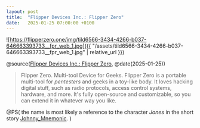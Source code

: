 ```yaml
---
layout: post
title:  "Flipper Devices Inc.: Flipper Zero"
date:   2025-01-25 07:00:00 +0100
---
```


![https://flipperzero.one/img/tild6566-3434-4266-b037-646663393733__fpr_web_1.jpg]({{ "/assets/tild6566-3434-4266-b037-646663393733__fpr_web_1.jpg" | relative_url }})

@source([Flipper Devices Inc.: Flipper Zero](https://flipperzero.one), @date(2025-01-25))

> Flipper Zero. Multi-tool Device for Geeks. Flipper Zero is a portable multi-tool for *pentesters* and geeks in a toy-like body. It loves hacking digital stuff, such as radio protocols, access control systems, hardware, and more. It's fully open-source and customizable, so you can extend it in whatever way you like.

@PS( the name is most likely a reference to the character *Jones* in the short story [Johnny_Mnemonic](https://en.wikipedia.org/wiki/Johnny_Mnemonic). )
